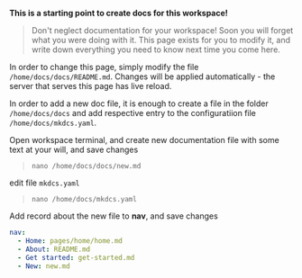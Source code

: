**This is a starting point to create docs for this workspace!**

> Don't neglect documentation for your workspace! Soon you will forget what you were doing with it. 
> This page exists for you to modify it, and write down everything you need to know next time you come here.

In order to change this page, simply modify the file `/home/docs/docs/README.md`. Changes will be applied automatically - the 
server that serves this page has live reload.

In order to add a new doc file, it is enough to create a file in the folder `/home/docs/docs` and add respective entry 
to the configuratiion file `/home/docs/mkdcs.yaml`.   

Open workspace terminal, and create new documentation file with some text at your will, and save changes

> `nano /home/docs/docs/new.md` 

edit file `mkdcs.yaml`  

> `nano /home/docs/mkdcs.yaml`  

Add record about the new file to **nav**, and save changes

```yaml
nav:
  - Home: pages/home/home.md
  - About: README.md
  - Get started: get-started.md
  - New: new.md
```